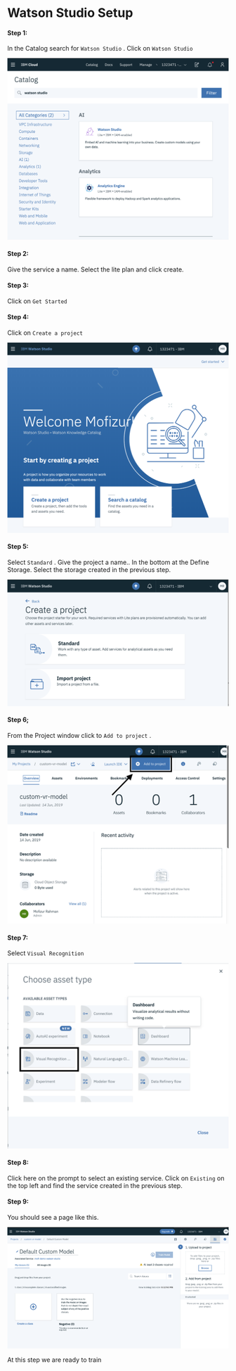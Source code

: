 # Watson Studio Setup

#### Step 1:

In the Catalog search for `Watson Studio` . Click on `Watson Studio` 

![](../.gitbook/assets/image%20%286%29.png)

#### **Step 2:**

Give the service a name. Select the lite plan and click create.

#### **Step 3:**

Click on `Get Started`

#### **Step 4:**

Click on `Create a project` 

![](../.gitbook/assets/image%20%287%29.png)

#### Step 5: 

Select `Standard` . Give the project a name.. In the bottom at the Define Storage. Select the storage created in the previous step.

![](../.gitbook/assets/image%20%281%29.png)

#### Step 6; 

From the Project window click to `Add to project` . 

![](../.gitbook/assets/screen-shot-2019-06-14-at-10.10.22-pm.png)

#### Step 7: 

Select `Visual Recognition` 

![](../.gitbook/assets/screen-shot-2019-06-14-at-10.11.46-pm%20%281%29.png)

#### Step 8: 

Click here on the prompt to select an existing service. Click on `Existing` on the top left and find the service created in the previous step.

#### Step 9: 

You should see a page like this.

![](../.gitbook/assets/image%20%282%29.png)

At this step we are ready to train



